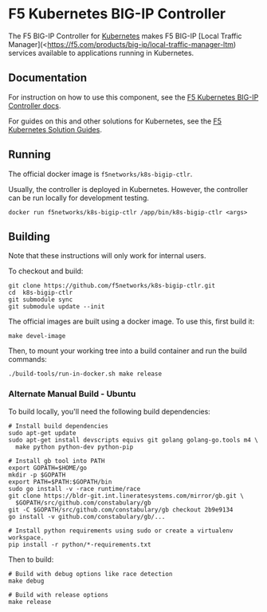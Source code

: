 F5 Kubernetes BIG-IP Controller
===============================

The F5 BIG-IP Controller for [Kubernetes](http://kubernetes.io/) makes F5 BIG-IP
[Local Traffic Manager](<https://f5.com/products/big-ip/local-traffic-manager-ltm)
services available to applications running in Kubernetes.

Documentation
-------------

For instruction on how to use this component, see the
[F5 Kubernetes BIG-IP Controller docs](http://clouddocs.f5.com/products/connectors/k8s-bigip-ctlr/latest/).

For guides on this and other solutions for Kubernetes, see the
[F5 Kubernetes Solution Guides](http://clouddocs.f5.com/containers/latest/kubernetes).


Running
-------

The official docker image is `f5networks/k8s-bigip-ctlr`.

Usually, the controller is deployed in Kubernetes. However, the controller can be run locally for development testing.

```shell
docker run f5networks/k8s-bigip-ctlr /app/bin/k8s-bigip-ctlr <args>
```


Building
--------

Note that these instructions will only work for internal users.

To checkout and build:

```shell
git clone https://github.com/f5networks/k8s-bigip-ctlr.git
cd  k8s-bigip-ctlr
git submodule sync
git submodule update --init
```

The official images are built using a docker image. To use this, first build it:

```shell
make devel-image
```

Then, to mount your working tree into a build container and run the build commands:
```shell
./build-tools/run-in-docker.sh make release
```

### Alternate Manual Build - Ubuntu

To build locally, you'll need the following build dependencies:

```shell
# Install build dependencies
sudo apt-get update
sudo apt-get install devscripts equivs git golang golang-go.tools m4 \
  make python python-dev python-pip

# Install gb tool into PATH
export GOPATH=$HOME/go
mkdir -p $GOPATH
export PATH=$PATH:$GOPATH/bin
sudo go install -v -race runtime/race
git clone https://bldr-git.int.lineratesystems.com/mirror/gb.git \
  $GOPATH/src/github.com/constabulary/gb
git -C $GOPATH/src/github.com/constabulary/gb checkout 2b9e9134
go install -v github.com/constabulary/gb/...

# Install python requirements using sudo or create a virtualenv workspace.
pip install -r python/*-requirements.txt
```

Then to build:

```shell
# Build with debug options like race detection
make debug

# Build with release options
make release
```
